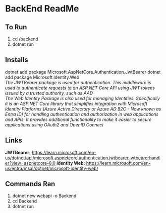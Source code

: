 # BackEnd ReadMe
## To Run 
1. cd /backend
2. dotnet run

## Installs
dotnet add package Microsoft.AspNetCore.Authentication.JwtBearer
dotnet add package Microsoft.Identity.Web </br>
*The JWTBearer package is used for authentication.
This middleware is used to authenticate requests to an ASP.NET Core API using JWT tokens issued by a trusted authority, such as AAD*
</br>
*The Web Identity Package is also used for managing Identities. Specifically it is an ASP.NET Core library that simplifies integration with Microsoft Identity Platforms (Azure Active Directory or Azure AD B2C - Now known as Entra ID) for handling authentication and authorization in web applications and APIs. It provides additional functionality to make it easier to secure applications using OAuth2 and OpenID Connect* 
</br>
## Links


**JWTBearer:** https://learn.microsoft.com/en-us/dotnet/api/microsoft.aspnetcore.authentication.jwtbearer.jwtbearerhandler?view=aspnetcore-8.0
**Identity Web:** https://learn.microsoft.com/en-us/entra/msal/dotnet/microsoft-identity-web/

## Commands Ran
1. dotnet new webapi -o Backend
2. cd Backend
3. dotnet run
